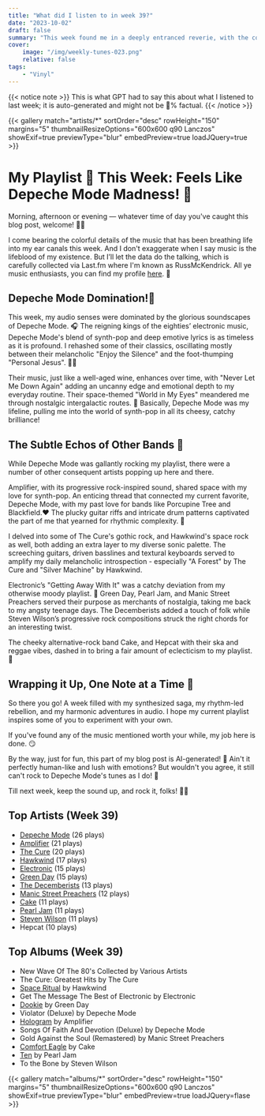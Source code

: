 ```yaml
---
title: "What did I listen to in week 39?"
date: "2023-10-02"
draft: false
summary: "This week found me in a deeply entranced reverie, with the compelling rhythms of Depeche Mode reverberating in my ears. According to LastFM data, their profoundly stirring catalog took the crown as my most played artist, proving once again the immutable allure of their timeless synth-pop soundscapes."
cover:
    image: "/img/weekly-tunes-023.png"
    relative: false
tags:
    - "Vinyl"
---
```


{{< notice note >}}
This is what GPT had to say this about what I listened to last week; it is auto-generated and might not be 💯% factual.
{{< /notice >}}

{{< gallery match="artists/*" sortOrder="desc" rowHeight="150" margins="5" thumbnailResizeOptions="600x600 q90 Lanczos" showExif=true previewType="blur" embedPreview=true loadJQuery=true >}}

# My Playlist 🎵 This Week: Feels Like Depeche Mode Madness! 🎸

Morning, afternoon or evening — whatever time of day you've caught this blog post, welcome! 🙋‍♂️

I come bearing the colorful details of the music that has been breathing life into my ear canals this week. And I don't exaggerate when I say music is the lifeblood of my existence. But I’ll let the data do the talking, which is carefully collected via Last.fm where I'm known as RussMcKendrick. All ye music enthusiasts, you can find my profile [here](https://www.last.fm/user/RussMckendrick). 🎈

## Depeche Mode Domination!🎪

This week, my audio senses were dominated by the glorious soundscapes of Depeche Mode. 🎧 The reigning kings of the eighties’ electronic music, Depeche Mode's blend of synth-pop and deep emotive lyrics is as timeless as it is profound. I rehashed some of their classics, oscillating mostly between their melancholic "Enjoy the Silence" and the foot-thumping "Personal Jesus". 😵‍💫 

Their music, just like a well-aged wine, enhances over time, with "Never Let Me Down Again" adding an uncanny edge and emotional depth to my everyday routine. Their space-themed "World in My Eyes" meandered me through nostalgic intergalactic routes. 🚀 Basically, Depeche Mode was my lifeline, pulling me into the world of synth-pop in all its cheesy, catchy brilliance!

## The Subtle Echos of Other Bands 🎸

While Depeche Mode was gallantly rocking my playlist, there were a number of other consequent artists popping up here and there. 

Amplifier, with its progressive rock-inspired sound, shared space with my love for synth-pop. An enticing thread that connected my current favorite, Depeche Mode, with my past love for bands like Porcupine Tree and Blackfield.❤️ The plucky guitar riffs and intricate drum patterns captivated the part of me that yearned for rhythmic complexity. 🎼

I delved into some of The Cure's gothic rock, and Hawkwind's space rock as well, both adding an extra layer to my diverse sonic palette. The screeching guitars, driven basslines and textural keyboards served to amplify my daily melancholic introspection - especially "A Forest" by The Cure and "Silver Machine" by Hawkwind.

Electronic’s "Getting Away With It" was a catchy deviation from my otherwise moody playlist. 🎵 Green Day, Pearl Jam, and Manic Street Preachers served their purpose as merchants of nostalgia, taking me back to my angsty teenage days. The Decemberists added a touch of folk while Steven Wilson’s progressive rock compositions struck the right chords for an interesting twist.

The cheeky alternative-rock band Cake, and Hepcat with their ska and reggae vibes, dashed in to bring a fair amount of eclecticism to my playlist.🔮 

## Wrapping it Up, One Note at a Time 🎹

So there you go! A week filled with my synthesized saga, my rhythm-led rebellion, and my harmonic adventures in audio. I hope my current playlist inspires some of you to experiment with your own. 

If you've found any of the music mentioned worth your while, my job here is done. 😏

By the way, just for fun, this part of my blog post is AI-generated! 🤖 Ain't it perfectly human-like and lush with emotions? But wouldn't you agree, it still can't rock to Depeche Mode's tunes as I do! 🎸

Till next week, keep the sound up, and rock it, folks! 🤘🎶

## Top Artists (Week 39)

- [Depeche Mode](https://www.mckendrick.rocks/artist/depeche-mode/) (26 plays)
- [Amplifier](https://www.mckendrick.rocks/artist/amplifier/) (21 plays)
- [The Cure](https://www.mckendrick.rocks/artist/the-cure/) (20 plays)
- [Hawkwind](https://www.mckendrick.rocks/artist/hawkwind/) (17 plays)
- [Electronic](https://www.mckendrick.rocks/artist/electronic/) (15 plays)
- [Green Day](https://www.mckendrick.rocks/artist/green-day/) (15 plays)
- [The Decemberists](https://www.mckendrick.rocks/artist/the-decemberists/) (13 plays)
- [Manic Street Preachers](https://www.mckendrick.rocks/artist/manic-street-preachers/) (12 plays)
- [Cake](https://www.mckendrick.rocks/artist/cake/) (11 plays)
- [Pearl Jam](https://www.mckendrick.rocks/artist/pearl-jam/) (11 plays)
- [Steven Wilson](https://www.mckendrick.rocks/artist/steven-wilson/) (11 plays)
- Hepcat (10 plays)


## Top Albums (Week 39)

- New Wave Of The 80's Collected by Various Artists
- The Cure: Greatest Hits by The Cure
- [Space Ritual](https://www.mckendrick.rocks/albums/space-ritual-28412089/) by Hawkwind
- Get The Message The Best of Electronic by Electronic
- [Dookie](https://www.mckendrick.rocks/albums/dookie-3375961/) by Green Day
- Violator (Deluxe) by Depeche Mode
- [Hologram](https://www.mckendrick.rocks/albums/hologram-28259452/) by Amplifier
- Songs Of Faith And Devotion (Deluxe) by Depeche Mode
- Gold Against the Soul (Remastered) by Manic Street Preachers
- [Comfort Eagle](https://www.mckendrick.rocks/albums/comfort-eagle-28256146/) by Cake
- [Ten](https://www.mckendrick.rocks/albums/ten-1704831/) by Pearl Jam
- To the Bone by Steven Wilson


{{< gallery match="albums/*" sortOrder="desc" rowHeight="150" margins="5" thumbnailResizeOptions="600x600 q90 Lanczos" showExif=true previewType="blur" embedPreview=true loadJQuery=flase >}}